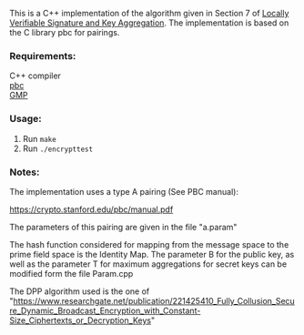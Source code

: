 This is a C++ implementation of the algorithm given in Section 7 of [Locally Verifiable
Signature and Key Aggregation](https://eprint.iacr.org/2022/179.pdf). The implementation is based on the C library pbc for pairings. 

### Requirements:
C++ compiler   
[pbc](https://github.com/blynn/pbc/tree/master)  
[GMP](https://gmplib.org/)  


### Usage:
1. Run `make`
2. Run `./encrypttest`


### Notes:
The implementation uses a type A pairing (See PBC manual):

https://crypto.stanford.edu/pbc/manual.pdf

The parameters of this pairing are given in the file  "a.param"

The hash function considered for mapping from the message space to the prime field space is the Identity Map.
The parameter B for the public key, as well as the parameter T for maximum aggregations for secret keys can be modified form the file Param.cpp 

The DPP algorithm used is the one of "https://www.researchgate.net/publication/221425410_Fully_Collusion_Secure_Dynamic_Broadcast_Encryption_with_Constant-Size_Ciphertexts_or_Decryption_Keys"

